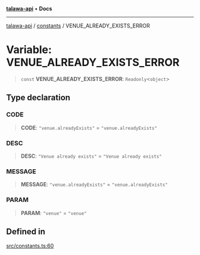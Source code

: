 [**talawa-api**](../../README.md) • **Docs**

***

[talawa-api](../../modules.md) / [constants](../README.md) / VENUE\_ALREADY\_EXISTS\_ERROR

# Variable: VENUE\_ALREADY\_EXISTS\_ERROR

> `const` **VENUE\_ALREADY\_EXISTS\_ERROR**: `Readonly`\<`object`\>

## Type declaration

### CODE

> **CODE**: `"venue.alreadyExists"` = `"venue.alreadyExists"`

### DESC

> **DESC**: `"Venue already exists"` = `"Venue already exists"`

### MESSAGE

> **MESSAGE**: `"venue.alreadyExists"` = `"venue.alreadyExists"`

### PARAM

> **PARAM**: `"venue"` = `"venue"`

## Defined in

[src/constants.ts:60](https://github.com/PalisadoesFoundation/talawa-api/blob/3bacbf38707ebd3e3e5f1bc5b4cc7aa3b2adc169/src/constants.ts#L60)
